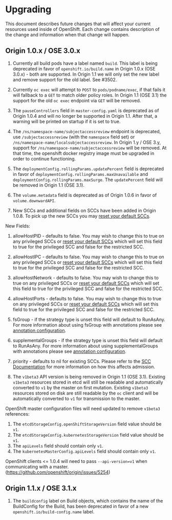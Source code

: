 # Upgrading

This document describes future changes that will affect your current resources used
inside of OpenShift. Each change contains description of the change and information
when that change will happen.


## Origin 1.0.x / OSE 3.0.x

1. Currently all build pods have a label named `build`. This label is being deprecated
  in favor of `openshift.io/build.name` in Origin 1.0.x (OSE 3.0.x) - both are supported.
  In Origin 1.1 we will only set the new label and remove support for the old label.
  See #3502.

1. Currently `oc exec` will attempt to `POST` to `pods/podname/exec`, if that fails it will
  fallback to a `GET` to match older policy roles.  In Origin 1.1 (OSE 3.1) the support for the
  old `oc exec` endpoint via `GET` will be removed.

1. The `pauseControllers` field in `master-config.yaml` is deprecated as of Origin 1.0.4 and will
  no longer be supported in Origin 1.1. After that, a warning will be printed on startup if it
  is set to true.

1. The `/ns/namespace-name/subjectaccessreview` endpoint is deprecated, use `/subjectaccessreview`
(with the `namespace` field set) or `/ns/namespace-name/localsubjectaccessreview`.  In
Origin 1.y / OSE 3.y, support for `/ns/namespace-name/subjectaccessreview` will be removed.
At that time, the openshift docker registry image must be upgraded in order to continue functioning.

1. The `deploymentConfig.rollingParams.updatePercent` field is deprecated in
  favor of `deploymentConfig.rollingParams.maxUnavailable` and
  `deploymentConfig.rollingParams.maxSurge`. The `updatePercent` field will be
  removed  in Origin 1.1 (OSE 3.1).

1. The `volume.metadata` field is deprecated as of Origin 1.0.6 in favor of `volume.downwardAPI`.

1. New SCCs and additional fields on SCCs have been added in Origin 1.0.8.  To pick up the new SCCs
you may [reset your default SCCs](https://docs.openshift.org/latest/admin_guide/manage_scc.html#updating-the-default-security-context-constraints).

New Fields:

  1.  allowHostPID - defaults to false.  You may wish to change this to true on any privileged SCCs or
  [reset your default SCCs](https://docs.openshift.org/latest/admin_guide/manage_scc.html#updating-the-default-security-context-constraints)
  which will set this field to true for the privileged SCC and false for the restricted SCC.
  1.  allowHostIPC - defaults to false.  You may wish to change this to true on any privileged SCCs or
  [reset your default SCCs](https://docs.openshift.org/latest/admin_guide/manage_scc.html#updating-the-default-security-context-constraints)
  which will set this field to true for the privileged SCC and false for the restricted SCC.
  1.  allowHostNetwork - defaults to false.  You may wish to change this to true on any privileged SCCs or
  [reset your default SCCs](https://docs.openshift.org/latest/admin_guide/manage_scc.html#updating-the-default-security-context-constraints)
  which will set this field to true for the privileged SCC and false for the restricted SCC.
  1.  allowHostPorts - defaults to false.  You may wish to change this to true on any privileged SCCs or
  [reset your default SCCs](https://docs.openshift.org/latest/admin_guide/manage_scc.html#updating-the-default-security-context-constraints)
  which will set this field to true for the privileged SCC and false for the restricted SCC.
  1.  fsGroup - if the strategy type is unset this field will default to RunAsAny.  For more information 
   about using fsGroup with annotations please see [annotation
  configuration](https://docs.openshift.org/latest/architecture/additional_concepts/authorization.html#understanding-pre-allocated-values-and-security-context-constraints).
  1.  supplementalGroups - if the strategy type is unset this field will default to RunAsAny.  For more information 
  about using supplementalGroups with annotations please see [annotation
  configuration](https://docs.openshift.org/latest/architecture/additional_concepts/authorization.html#understanding-pre-allocated-values-and-security-context-constraints).
  1.  priority - defaults to nil for existing SCCs.  Please refer to the
  [SCC Documentation](https://docs.openshift.org/latest/architecture/additional_concepts/authorization.html#security-context-constraints)
  for more information on how this affects admission.



1. The `v1beta3` API version is being removed in Origin 1.1 (OSE 3.1).
Existing `v1beta3` resources stored in etcd will still be readable and
automatically converted to `v1` by the master on first mutation. Existing
`v1beta3` resources stored on disk are still readable by the `oc` client
and will be automatically converted to `v1` for transmission to the master.

  OpenShift master configuration files will need updated to remove `v1beta3`
references:

  1. The `etcdStorageConfig.openShiftStorageVersion` field value should be `v1`.
  1. The `etcdStorageConfig.kubernetesStorageVersion` field value should be `v1`.
  1. The `apiLevels` field should contain only `v1`.
  1. The `kubernetesMasterConfig.apiLevels` field should contain only `v1`.

  OpenShift clients <= 1.0.4 will need to pass `--api-version=v1` when communicating with
  a master. (https://github.com/openshift/origin/issues/5254)

## Origin 1.1.x / OSE 3.1.x

1. The `buildconfig` label on Build objects, which contains the name of the BuildConfig for the Build, has been deprecated in favor of a new `openshift.io/build-config.name` label.
